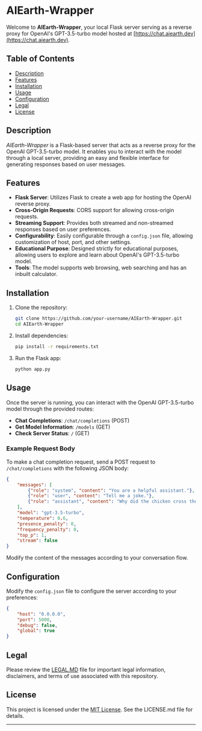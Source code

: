 # AIEarth-Wrapper

Welcome to **AIEarth-Wrapper**, your local Flask server serving as a reverse proxy for OpenAI's GPT-3.5-turbo model hosted at [https://chat.aiearth.dev](https://chat.aiearth.dev).

## Table of Contents

- [Description](#description)
- [Features](#features)
- [Installation](#installation)
- [Usage](#usage)
- [Configuration](#configuration)
- [Legal](#legal)
- [License](#license)

## Description

*AIEarth-Wrapper* is a Flask-based server that acts as a reverse proxy for the OpenAI GPT-3.5-turbo model. It enables you to interact with the model through a local server, providing an easy and flexible interface for generating responses based on user messages.

## Features

- **Flask Server**: Utilizes Flask to create a web app for hosting the OpenAI reverse proxy.
- **Cross-Origin Requests**: CORS support for allowing cross-origin requests.
- **Streaming Support**: Provides both streamed and non-streamed responses based on user preferences.
- **Configurability**: Easily configurable through a `config.json` file, allowing customization of host, port, and other settings.
- **Educational Purpose**: Designed strictly for educational purposes, allowing users to explore and learn about OpenAI's GPT-3.5-turbo model.
- **Tools**: The model supports web browsing, web searching and has an inbuilt calculator.

## Installation

1. Clone the repository:

    ```bash
    git clone https://github.com/your-username/AIEarth-Wrapper.git
    cd AIEarth-Wrapper
    ```

2. Install dependencies:

    ```bash
    pip install -r requirements.txt
    ```

3. Run the Flask app:

    ```bash
    python app.py
    ```

## Usage

Once the server is running, you can interact with the OpenAI GPT-3.5-turbo model through the provided routes:

- **Chat Completions**: `/chat/completions` (POST)
- **Get Model Information**: `/models` (GET)
- **Check Server Status**: `/` (GET)

### Example Request Body

To make a chat completion request, send a POST request to `/chat/completions` with the following JSON body:

```json
{
    "messages": [
        {"role": "system", "content": "You are a helpful assistant."},
        {"role": "user", "content": "Tell me a joke."},
        {"role": "assistant", "content": "Why did the chicken cross the road?"}
    ],
    "model": "gpt-3.5-turbo",
    "temperature": 0.6,
    "presence_penalty": 0,
    "frequency_penalty": 0,
    "top_p": 1,
    "stream": false
}
```

Modify the content of the messages according to your conversation flow.

## Configuration

Modify the `config.json` file to configure the server according to your preferences:

```json
{
    "host": "0.0.0.0",
    "port": 5000,
    "debug": false,
    "global": true
}
```

## Legal

Please review the [LEGAL.MD](LEGAL.MD) file for important legal information, disclaimers, and terms of use associated with this repository.

## License

This project is licensed under the [MIT License](LICENSE.md). See the LICENSE.md file for details.

---

